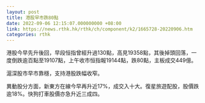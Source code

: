 ```yaml
---
layout: post
title: 港股早市跌80點
date: 2022-09-06 12:15:07.000000000 +08:00
link: https://news.rthk.hk/rthk/ch/component/k2/1665728-20220906.htm
categories: rthk
---
```


港股今早先升後回，早段恒指曾經升過130點，高見19358點，其後掉頭回落，一度倒跌逾百點至19107點，上午收市恒指報19144點，跌80點，主板成交449億。

滬深股市早市靠穩，支持港股跌幅收窄。

異動股分方面，新東方在線今早再升近17%，成交入十大。復星旅遊配股，股價跌逾18%。快狗打車股價亦急升近三成四。
